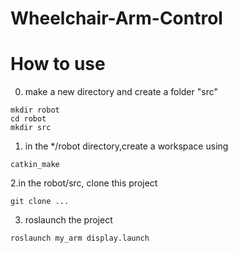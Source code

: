# Wheelchair-Arm-Control


# How to use

0. make a new directory and create a folder "src"
```
mkdir robot
cd robot
mkdir src
```
1. in the */robot directory,create a workspace using
```
catkin_make
```

2.in the robot/src, clone this project
```
git clone ...
```

3. roslaunch the project
```
roslaunch my_arm display.launch
```

